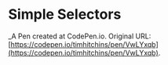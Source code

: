 # Simple Selectors
 _A Pen created at CodePen.io. Original URL: [https://codepen.io/timhitchins/pen/VwLYxqb](https://codepen.io/timhitchins/pen/VwLYxqb).

 